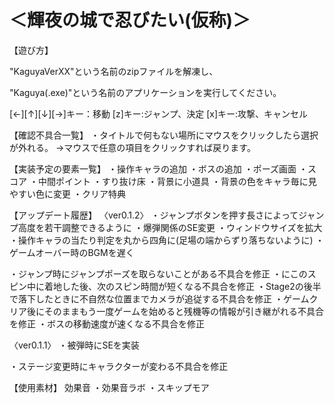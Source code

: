 # ＜輝夜の城で忍びたい(仮称)＞
【遊び方】

"KaguyaVerXX"という名前のzipファイルを解凍し、

"Kaguya(.exe)"という名前のアプリケーションを実行してください。


[←][↑][↓][→]キー：移動
[z]キー:ジャンプ、決定
[x]キー:攻撃、キャンセル



【確認不具合一覧】
・タイトルで何もない場所にマウスをクリックしたら選択が外れる。
→マウスで任意の項目をクリックすれば戻ります。



【実装予定の要素一覧】
・操作キャラの追加
・ボスの追加
・ポーズ画面
・スコア
・中間ポイント
・すり抜け床
・背景に小道具
・背景の色をキャラ毎に見やすい色に変更
・クリア特典



【アップデート履歴】
〈ver0.1.2〉
・ジャンプボタンを押す長さによってジャンプ高度を若干調整できるように
・爆弾関係のSE変更
・ウィンドウサイズを拡大
・操作キャラの当たり判定を丸から四角に(足場の端からずり落ちないように)
・ゲームオーバー時のBGMを遅く

・ジャンプ時にジャンプポーズを取らないことがある不具合を修正
・にこのスピン中に着地した後、次のスピン時間が短くなる不具合を修正
・Stage2の後半で落下したときに不自然な位置までカメラが追従する不具合を修正
・ゲームクリア後にそのままもう一度ゲームを始めると残機等の情報が引き継がれる不具合を修正
・ボスの移動速度が速くなる不具合を修正

〈ver0.1.1〉
・被弾時にSEを実装

・ステージ変更時にキャラクターが変わる不具合を修正

【使用素材】
効果音
・効果音ラボ
・スキップモア
